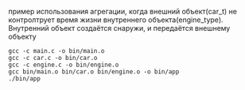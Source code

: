 пример использования агрегации, когда внешний объект(car_t) не контролтрует время жизни внутреннего объекта(engine_type).
Внутренний объект создаётся снаружи, и передаётся внешнему объекту

```shell
gcc -c main.c -o bin/main.o
gcc -c car.c -o bin/car.o
gcc -c engine.c -o bin/engine.o
gcc bin/main.o bin/car.o bin/engine.o -o bin/app
./bin/app
```
